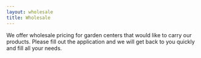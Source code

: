 ```yaml
---
layout: wholesale
title: Wholesale
---
```

<p>We offer wholesale pricing for garden centers that would like to carry our products. Please fill out the application and we will get back to you quickly and fill all your needs.</p>